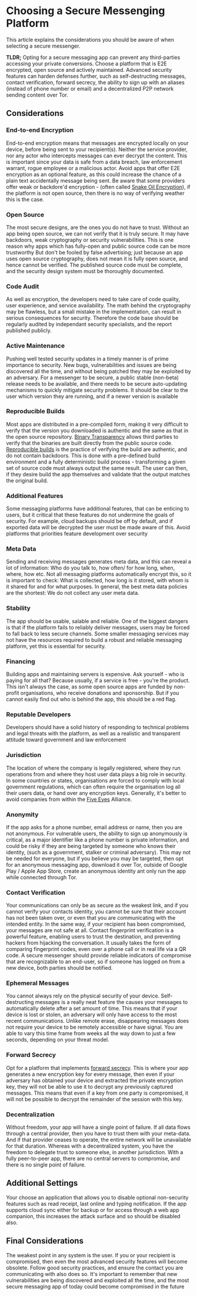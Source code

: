 # Choosing a Secure Messenging Platform

This article explains the considerations you should be aware of when selecting a secure messenger.

**TLDR;** Opting for a secure messaging app can prevent any third-parties accessing your private conversions. Choose a platform that is E2E encrypted, open source and actively maintained. Advanced security features can harden defenses further, such as  self-destructing messages, contact verification, forward secrecy, the ability to sign up with an aliases (instead of phone number or email) and a decentralized P2P network sending content over Tor.

## Considerations

### End-to-end Encryption
End-to-end encryption means that messages are encrypted locally on your device, before being sent to your recipient(s). Neither the service provider, nor any actor who intercepts messages can ever decrypt the content. This is important since your data is safe from a data breach, law enforcement warrant, rogue employee or a malicious actor. Avoid apps that offer E2E encryption as an optional feature, as this could increase the chance of a plain text accidentally message being sent. Be aware that some providers offer weak or backdore'd encryption - (often called [Snake Oil Encryption](https://en.wikipedia.org/wiki/Snake_oil_(cryptography))), if the platform is not open source, then there is no way of verifying weather this is the case.

### Open Source
The most secure designs, are the ones you do not have to trust. Without an app being open source, we can not verify that it is truly secure. It may have backdoors, weak cryptography or security vulnerabilities. This is one reason why apps which has fully-open and public source code can be more trustworthy But don't be fooled by false advertising; just because an app uses open source cryptography, does not mean it is fully open source, and hence cannot be verified. The published source code must be complete, and the security design system must be thoroughly documented.

### Code Audit
As well as encryption, the developers need to take care of code quality, user experience, and service availability. The math behind the cryptography may be flawless, but a small mistake in the implementation, can result in serious consequences for security. Therefore the code base should be regularly audited by independant security specialists, and the report published publicly.

### Active Maintenance
Pushing  well tested security updates in a timely manner is of prime importance to security.  New bugs, vulnerabilities and issues are being discovered all the time, and without being patched they may be exploited by an adversary.  For a messenger to be secure, a public stable (non-beta) release needs to be available, and there needs to be secure auto-updating mechanisms to quickly mitigate security problems. It should be clear to the user which version they are running, and if a newer version is available

### Reproducible Builds
Most apps are distributed in a pre-compiled form, making it very difficult to verify that the version you downloaded is authentic and the same as that in the open source repository.  [Binary Transparency](https://wiki.mozilla.org/Security/Binary_Transparency) allows third parties to verify that the binaries are built directly from the public source code. [Reproducible builds](https://reproducible-builds.org) is the practice of verifying the build are authentic, and do not contain backdoors. This is done with a pre-defined build environment and a  fully deterministic build process - transforming a given set of source code must always output the same result. The user can then, if they desire build the app themselves and validate that the output matches the original build.

### Additional Features
Some messaging platforms have additional features, that can be enticing to users, but it critical that these features do not undermine the goals of security. For example, cloud backups should be off by default, and if exported data will be decrypted the user must be made aware of this. Avoid platforms that priorities feature development over security

### Meta Data
Sending and receiving messages generates meta data, and this can reveal a lot of information: Who do you talk to, how often/ for how long, when, where, how etc. Not all messaging platforms automatically encrypt this, so it is important to check: What is collected, how long is it stored, with whom is it shared for and for what purposes. In general, the best meta data policies are the shortest: We do not collect any user meta data.

### Stability
The app should be usable, salable and reliable.  One of the biggest dangers is that if the platform fails to reliably deliver messages, users may be forced to fall back to less secure channels.  Some smaller messaging services may not have the resources required to build a robust and reliable messaging platform, yet this is essential for security.

### Financing
Building apps and maintaining servers is expensive. Ask yourself - who is paying for all that? Because usually, if a service is free - you're the product. This isn't always the case, as some open source apps are funded by non-profit organisations, who receive donations and sponsorship.  But if you cannot easily find out who is behind the app, this should be a red flag.

### Reputable Developers
Developers should have a solid history of responding to technical problems and legal threats with the platform, as well as a realistic and transparent attitude toward government and law enforcement


### Jurisdiction 
The location of where the company is legally registered, where they run operations from and where they host user data plays a big role in security. In some countries or states, organisations are forced to comply with local government regulations, which can often require the organisation log all their users data, or hand over any encryption keys. Generally, it's better to avoid companies from within the [Five Eyes](https://en.wikipedia.org/wiki/Five_Eyes) Alliance.

### Anonymity
If the app asks for a phone number, email address or name, then you are not anonymous.  For vulnerable users, the ability to sign up anonymously is critical, as a major identifier like a phone number  is private information, and could be risky if they are being targeted by someone who knows their identity, (such as a government, stalker or criminal adversary). This may not be needed for everyone, but if you believe you may be targeted, then opt for an anonymous messaging app, download it over Tor, outside of Google Play / Apple App Store, create an anonymous identity  ant only run the app while connected through Tor.

### Contact Verification
Your communications can only be as secure as the weakest link, and if you cannot verify your contacts identity, you cannot be sure that their account has not been taken over, or even that you are communicating with the intended entity. In the same way, if your recipient has been compromised, your messages are not safe at all. Contact fingerprint verification is a powerful feature, enabling users to trust the destination, and preventing hackers from hijacking the conversation. It usually takes the form of comparing fingerprint codes, even over a phone call or in real life via a QR code. A secure messenger should provide reliable indicators of compromise that are recognizable to an end-user, so if someone has logged on from a new device, both parties should be notified.

### Ephemeral Messages
You cannot always rely on the physical security of your device. Self-destructing messages is a really neat feature the causes your messages to automatically delete after a set amount of time. This means that if your device is lost or stolen, an adversary will only have access to the most recent communications. Unlike remote erase, disappearing messages does not require your device to be remotely accessible or have signal. You are able to vary this time frame from weeks all the way down to just a few seconds, depending on your threat model.

### Forward Secrecy
Opt for a platform that implements  [forward secrecy](https://en.wikipedia.org/wiki/Forward_secrecy). This is where your app generates a new encryption key for every message, then even if your adversary has obtained your device and extracted the private encryption key, they will not be able to use it to decrypt any previously captured messages. This means that even if a key from one party is compromised, it will not be possible to decrypt the remainder of the session with this key.

### Decentralization
Without freedom, your app will have a single point of failure. If all data flows through a central provider, then you have to trust them with your meta-data. And if that provider ceases to operate, the entire network will be unavailable for that duration. Whereas with a decentralized system, you have the freedom to delegate trust to someone else, in another jurisdiction. With a fully peer-to-peer app, there are no central servers to compromise, and there is no single point of failure.

## Additional Settings
Your choose an application that allows you to disable optional non-security features such as read receipt, last online and typing notification. If the app supports cloud sync either for backup or for access through a web app companion, this increases the attack surface and so should be disabled also.

## Final Considerations
The weakest point in any system is the user. If you or your recipient is compromised, then even the most advanced security features will become obsolete. Follow good security practices, and ensure the contact you are communicating with also does so. It's important to remember that new vulnerabilities are being discovered and exploited all the time, and the most secure messaging app of today could become compromised in the future

